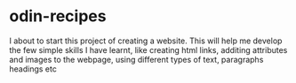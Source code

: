 # odin-recipes

I about to start this project of creating a website. This will help me develop the few simple skills I have learnt, like creating html links, additing attributes and images to the webpage, using different types of text, paragraphs headings etc
